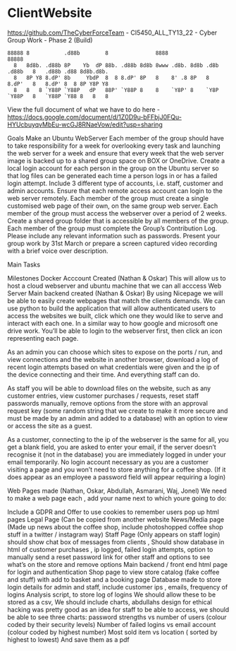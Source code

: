 # ClientWebsite
https://github.com/TheCyberForceTeam - CI5450_ALL_TY13_22 - Cyber Group Work - Phase 2 (Build)

```
88888 8           .d88b        8               8888                       88888                      
  8   8d8b. .d88b 8P    Yb  dP 88b. .d88b 8d8b 8www .d8b. 8d8b .d8b .d88b   8   .d88b .d88 8d8b.d8b. 
  8   8P Y8 8.dP' 8b     YbdP  8  8 8.dP' 8P   8    8' .8 8P   8    8.dP'   8   8.dP' 8  8 8P Y8P Y8 
  8   8   8 `Y88P `Y88P   dP   88P' `Y88P 8    8    `Y8P' 8    `Y8P `Y88P   8   `Y88P `Y88 8   8   8 
```

View the full document of what we have to do here - https://docs.google.com/document/d/1Z0D9u-bFFbjJ0FQu-HYUcbuyqvMbEu-wcGJ8RNaeVow/edit?usp=sharing


Goals
Make an Ubuntu WebServer
Each member of the group should have to take responsibility for a week for overlooking every task and launching the web server for a week and ensure that every week that the web server image is backed up to a shared group space on BOX or OneDrive.
Create a local login account for each person in the group on the Ubuntu server so that log files can be generated each time a person logs in or has a failed login attempt. Include 3 different type of accounts, i.e. staff, customer and admin accounts.
Ensure that each remote access account can login to the web server remotely.
Each member of the group must create a single customised web page of their own, on the same group web server.
Each member of the group must access the webserver over a period of 2 weeks.
Create a shared group folder that is accessible by all members of the group.
Each member of the group must complete the Group’s Contribution Log.
Please include any relevant information such as passwords.
Present your group work by 31st March or prepare a screen captured video recording with a brief voice over description.


Main Tasks 

Milestones
Docker Acccount Created (Nathan & Oskar)
This will allow us to host a cloud webserver and ubuntu machine that we can all acccess
Web Server Main backend created (Nathan & Oskar)
By using Nicepage we will be able to easily create webpages that match the clients demands. We can use python to build the application that will allow authenticated users to access the websites we built, click which one they would like to serve and interact with each one. In a similar way to how google and microsoft one drive work. You’ll be able to login to the webserver first, then click an icon representing each page. 

As an admin you can choose which sites to expose on the ports / run, and view connections and the website in another browser, download a log of recent login attempts based on what credentials were given and the ip of the device connecting and their time. And everything staff can do.

As staff you will be able to download files on the website, such as any customer entries, view customer purchases / requests, reset staff passwords manually, remove options from the store with an approval request key (some random string that we create to make it more secure and must be made by an admin and added to a database) with an option to view or access the site as a guest.

As a customer, connecting to the ip of the webserver is the same for all, you get a blank field, you are asked to enter your email, if the server doesn’t recognise it (not in the database) you are immediately logged in under your email temporarily. No login account necessary as you are a customer visiting a page and you won’t need to store anything for a coffee shop. (If it does appear as an employee a password field will appear requiring a login) 

Web Pages made (Nathan, Oskar, Abdullah, Asmarani, Waj, Jonel)
We need to make a web page each , add your name next to which youre going to do:


Include a GDPR and Offer to use cookies to remember users pop up html pages
Legal Page (Can be copied from another website
News/Media page (Made up news about the coffee shop, include photoshopped coffee shop stuff in a twitter / instagram way)
Staff Page (Only appears on staff login) should show chat box of messages from clients , Should show database in html of customer purchases , ip logged, failed login attempts, option to manually send a reset password link for other staff and options to see what’s on the store and remove options 
Main backend / front end html page for login and authentication 
Shop page to view store catalog (fake coffee and stuff) with add to basket and a booking page
Database made to store login details for admin and staff, include customer ips , emails, frequency of logins
Analysis script, to store log of logins
We should allow these to be stored as a csv, 
We should include charts, abdullahs design for ethical hacking was pretty good as an idea for staff to be able to access, we should be able to see three charts:
password strengths vs number of users (colour coded by their security levels)
Number of failed logins vs email account (colour coded by highest number)
Most sold item vs location ( sorted by highest to lowest)
And save them as a pdf
